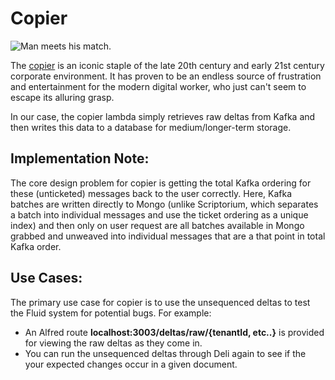 # Copier

![Man meets his match.](https://www.glasbergen.com/wp-content/gallery/computer-cartoons/bizcom31.gif)

The [copier](https://en.wikipedia.org/wiki/Photocopier) is an iconic staple of the late 20th century and early 21st
century corporate environment. It has proven to be an endless source of frustration and entertainment for the modern
digital worker, who just can't seem to escape its alluring grasp.

In our case, the copier lambda simply retrieves raw deltas from Kafka and then writes this data to a database for
medium/longer-term storage.

## Implementation Note:

The core design problem for copier is getting the total Kafka ordering for these (unticketed) messages back to the user
correctly. Here, Kafka batches are written directly to Mongo (unlike Scriptorium, which separates a batch into individual
messages and use the ticket ordering as a unique index) and then only on user request are all batches available in Mongo
grabbed and unweaved into individual messages that are a that point in total Kafka order.

## Use Cases:

The primary use case for copier is to use the unsequenced deltas to test the Fluid system for potential bugs. For example:

* An Alfred route **localhost:3003/deltas/raw/{tenantId, etc..}** is provided for viewing the raw deltas as they come in.
* You can run the unsequenced deltas through Deli again to see if the your expected changes occur in a given document.
